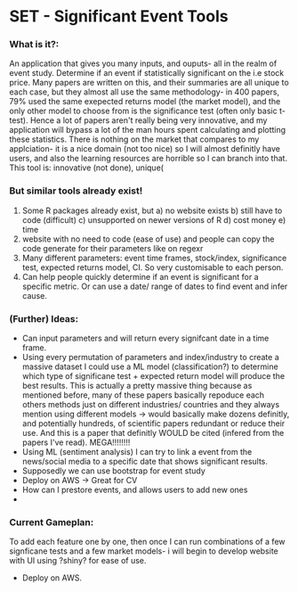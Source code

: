 # SET - Significant Event Tools

### What is it?:
An application that gives you many inputs, and ouputs- all in the realm of event study. Determine if an event if statistically significant on the i.e stock price. Many papers are written on this, and their summaries are all unique to each case, but they almost all use the same methodology- in 400 papers, 79% used the same exepected returns model (the market model), and the only other model to choose from is the significance test (often only basic t-test). Hence a lot of papers aren't really being very innovative, and my application will bypass a lot of the man hours spent calculating and plotting these statistics. There is nothing on the market that compares to my applciation- it is a nice domain (not too nice) so I will almost definitly have users, and also the learning resources are horrible so I can branch into that. This tool is: innovative (not done), unique(

### But similar tools already exist!

1. Some R packages already exist, but a) no website exists b) still have to code (difficult) c) unsupported on newer versions of R d) cost money e) time
2. website with no need to code (ease of use) and people can copy the code generate for their parameters like on regexr
3. Many different parameters: event time frames, stock/index, significance test, expected returns model, CI. So very customisable to each person.
4. Can help people quickly determine if an event is significant for a specific metric. Or can use a date/ range of dates to find event and infer cause.

### (Further) Ideas:
- Can input parameters and will return every signifcant date in a time frame.
- Using every permutation of parameters and index/industry to create a massive dataset I could use a ML model (classification?) to determine which type of significane test + expected return model will produce the best results. This is actually a pretty massive thing because as mentioned before, many of these papers basically repoduce each others methods just on different industries/ countries and they always mention using different models -> would basically make dozens definitly, and potentially hundreds, of scientific papers redundant or reduce their use. And this is a paper that definitly WOULD be cited (infered from the papers I've read). MEGA!!!!!!!!
- Using ML (sentiment analysis) I can try to link a event from the news/social media to a specific date that shows significant results.
- Supposedly we can use bootstrap for event study
- Deploy on AWS -> Great for CV
- How can I prestore events, and allows users to add new ones
- 
### Current Gameplan:
To add each feature one by one, then once I can run combinations of a few signficane tests and a few market models- i will begin to develop website with UI using ?shiny? for ease of use.
- Deploy on AWS.
